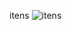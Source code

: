 itens
![itens](https://github.com/kaiqueac/valor_conta/assets/138169469/da22eebc-3546-4e6e-bd25-877e84de24ed)
